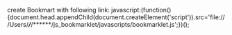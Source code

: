 create Bookmart with following link:
javascript:(function(){document.head.appendChild(document.createElement('script')).src='file:///Users/***/***/******/js_bookmarklet/javascripts/bookmarklet.js';})();
